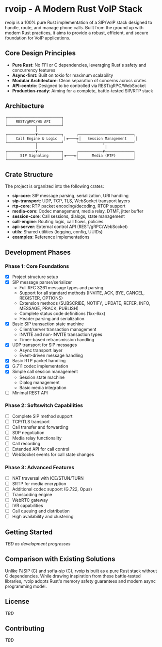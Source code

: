 # rvoip - A Modern Rust VoIP Stack

rvoip is a 100% pure Rust implementation of a SIP/VoIP stack designed to handle, route, and manage phone calls. Built from the ground up with modern Rust practices, it aims to provide a robust, efficient, and secure foundation for VoIP applications.

## Core Design Principles

- **Pure Rust**: No FFI or C dependencies, leveraging Rust's safety and concurrency features
- **Async-first**: Built on tokio for maximum scalability
- **Modular Architecture**: Clean separation of concerns across crates
- **API-centric**: Designed to be controlled via REST/gRPC/WebSocket
- **Production-ready**: Aiming for a complete, battle-tested SIP/RTP stack

## Architecture

```
┌─────────────────────────┐
│    REST/gRPC/WS API     │
└─────────────┬───────────┘
              │
┌─────────────▼───────────┐      ┌─────────────────────────┐
│    Call Engine & Logic   │◄────►│   Session Management    │
└─────────────┬───────────┘      └───────────┬─────────────┘
              │                               │
┌─────────────▼───────────┐      ┌───────────▼─────────────┐
│      SIP Signaling      │◄────►│      Media (RTP)        │
└─────────────────────────┘      └─────────────────────────┘
```

## Crate Structure

The project is organized into the following crates:

- **sip-core**: SIP message parsing, serialization, URI handling
- **sip-transport**: UDP, TCP, TLS, WebSocket transport layers
- **rtp-core**: RTP packet encoding/decoding, RTCP support
- **media-core**: Codec management, media relay, DTMF, jitter buffer
- **session-core**: Call sessions, dialogs, state management
- **call-engine**: Routing logic, call flows, policies
- **api-server**: External control API (REST/gRPC/WebSocket)
- **utils**: Shared utilities (logging, config, UUIDs)
- **examples**: Reference implementations

## Development Phases

### Phase 1: Core Foundations

- [x] Project structure setup
- [x] SIP message parser/serializer
  - Full RFC 3261 message types and parsing
  - Support for all standard methods (INVITE, ACK, BYE, CANCEL, REGISTER, OPTIONS)
  - Extension methods (SUBSCRIBE, NOTIFY, UPDATE, REFER, INFO, MESSAGE, PRACK, PUBLISH)
  - Complete status code definitions (1xx-6xx)
  - Header parsing and serialization
- [x] Basic SIP transaction state machine
  - Client/server transaction management
  - INVITE and non-INVITE transaction types
  - Timer-based retransmission handling
- [x] UDP transport for SIP messages
  - Async transport layer
  - Event-driven message handling
- [x] Basic RTP packet handling
- [x] G.711 codec implementation
- [x] Simple call session management
  - Session state machine
  - Dialog management
  - Basic media integration
- [ ] Minimal REST API

### Phase 2: Softswitch Capabilities

- [ ] Complete SIP method support
- [ ] TCP/TLS transport
- [ ] Call transfer and forwarding
- [ ] SDP negotiation
- [ ] Media relay functionality
- [ ] Call recording
- [ ] Extended API for call control
- [ ] WebSocket events for call state changes

### Phase 3: Advanced Features

- [ ] NAT traversal with ICE/STUN/TURN
- [ ] SRTP for media encryption
- [ ] Additional codec support (G.722, Opus)
- [ ] Transcoding engine
- [ ] WebRTC gateway
- [ ] IVR capabilities
- [ ] Call queuing and distribution
- [ ] High availability and clustering

## Getting Started

*TBD as development progresses*

## Comparison with Existing Solutions

Unlike PJSIP (C) and sofia-sip (C), rvoip is built as a pure Rust stack without C dependencies. While drawing inspiration from these battle-tested libraries, rvoip adopts Rust's memory safety guarantees and modern async programming model.

## License

*TBD*

## Contributing

*TBD* 